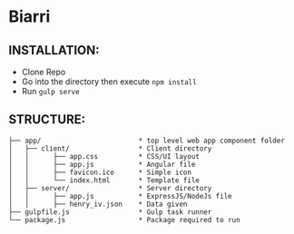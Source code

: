 # Biarri

## INSTALLATION:
* Clone Repo
* Go into the directory then execute `npm install`
* Run `gulp serve`


## STRUCTURE:
```
├── app/                        * top level web app component folder
│   ├── client/                 * Client directory
│   │      ├── app.css          * CSS/UI layout
│   │      ├── app.js           * Angular file
│   │      ├── favicon.ico      * Simple icon
│   │      └── index.html       * Template file
│   ├── server/                 * Server directory
│   │      ├── app.js           * ExpressJS/NodeJs file
│   │      ├── henry_iv.json    * Data given
├── gulpfile.js                 * Gulp task runner
└── package.js                  * Package required to run
```


